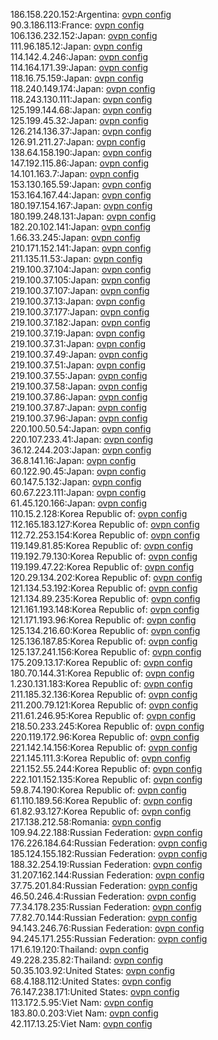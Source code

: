 186.158.220.152:Argentina: [ovpn config](vpn/186_158_220_152.ovpn)  
90.3.186.113:France: [ovpn config](vpn/90_3_186_113.ovpn)  
106.136.232.152:Japan: [ovpn config](vpn/106_136_232_152.ovpn)  
111.96.185.12:Japan: [ovpn config](vpn/111_96_185_12.ovpn)  
114.142.4.246:Japan: [ovpn config](vpn/114_142_4_246.ovpn)  
114.164.171.39:Japan: [ovpn config](vpn/114_164_171_39.ovpn)  
118.16.75.159:Japan: [ovpn config](vpn/118_16_75_159.ovpn)  
118.240.149.174:Japan: [ovpn config](vpn/118_240_149_174.ovpn)  
118.243.130.111:Japan: [ovpn config](vpn/118_243_130_111.ovpn)  
125.199.144.68:Japan: [ovpn config](vpn/125_199_144_68.ovpn)  
125.199.45.32:Japan: [ovpn config](vpn/125_199_45_32.ovpn)  
126.214.136.37:Japan: [ovpn config](vpn/126_214_136_37.ovpn)  
126.91.211.27:Japan: [ovpn config](vpn/126_91_211_27.ovpn)  
138.64.158.190:Japan: [ovpn config](vpn/138_64_158_190.ovpn)  
147.192.115.86:Japan: [ovpn config](vpn/147_192_115_86.ovpn)  
14.101.163.7:Japan: [ovpn config](vpn/14_101_163_7.ovpn)  
153.130.165.59:Japan: [ovpn config](vpn/153_130_165_59.ovpn)  
153.164.167.44:Japan: [ovpn config](vpn/153_164_167_44.ovpn)  
180.197.154.167:Japan: [ovpn config](vpn/180_197_154_167.ovpn)  
180.199.248.131:Japan: [ovpn config](vpn/180_199_248_131.ovpn)  
182.20.102.141:Japan: [ovpn config](vpn/182_20_102_141.ovpn)  
1.66.33.245:Japan: [ovpn config](vpn/1_66_33_245.ovpn)  
210.171.152.141:Japan: [ovpn config](vpn/210_171_152_141.ovpn)  
211.135.11.53:Japan: [ovpn config](vpn/211_135_11_53.ovpn)  
219.100.37.104:Japan: [ovpn config](vpn/219_100_37_104.ovpn)  
219.100.37.105:Japan: [ovpn config](vpn/219_100_37_105.ovpn)  
219.100.37.107:Japan: [ovpn config](vpn/219_100_37_107.ovpn)  
219.100.37.13:Japan: [ovpn config](vpn/219_100_37_13.ovpn)  
219.100.37.177:Japan: [ovpn config](vpn/219_100_37_177.ovpn)  
219.100.37.182:Japan: [ovpn config](vpn/219_100_37_182.ovpn)  
219.100.37.19:Japan: [ovpn config](vpn/219_100_37_19.ovpn)  
219.100.37.31:Japan: [ovpn config](vpn/219_100_37_31.ovpn)  
219.100.37.49:Japan: [ovpn config](vpn/219_100_37_49.ovpn)  
219.100.37.51:Japan: [ovpn config](vpn/219_100_37_51.ovpn)  
219.100.37.55:Japan: [ovpn config](vpn/219_100_37_55.ovpn)  
219.100.37.58:Japan: [ovpn config](vpn/219_100_37_58.ovpn)  
219.100.37.86:Japan: [ovpn config](vpn/219_100_37_86.ovpn)  
219.100.37.87:Japan: [ovpn config](vpn/219_100_37_87.ovpn)  
219.100.37.96:Japan: [ovpn config](vpn/219_100_37_96.ovpn)  
220.100.50.54:Japan: [ovpn config](vpn/220_100_50_54.ovpn)  
220.107.233.41:Japan: [ovpn config](vpn/220_107_233_41.ovpn)  
36.12.244.203:Japan: [ovpn config](vpn/36_12_244_203.ovpn)  
36.8.141.16:Japan: [ovpn config](vpn/36_8_141_16.ovpn)  
60.122.90.45:Japan: [ovpn config](vpn/60_122_90_45.ovpn)  
60.147.5.132:Japan: [ovpn config](vpn/60_147_5_132.ovpn)  
60.67.223.111:Japan: [ovpn config](vpn/60_67_223_111.ovpn)  
61.45.120.166:Japan: [ovpn config](vpn/61_45_120_166.ovpn)  
110.15.2.128:Korea Republic of: [ovpn config](vpn/110_15_2_128.ovpn)  
112.165.183.127:Korea Republic of: [ovpn config](vpn/112_165_183_127.ovpn)  
112.72.253.154:Korea Republic of: [ovpn config](vpn/112_72_253_154.ovpn)  
119.149.81.85:Korea Republic of: [ovpn config](vpn/119_149_81_85.ovpn)  
119.192.79.130:Korea Republic of: [ovpn config](vpn/119_192_79_130.ovpn)  
119.199.47.22:Korea Republic of: [ovpn config](vpn/119_199_47_22.ovpn)  
120.29.134.202:Korea Republic of: [ovpn config](vpn/120_29_134_202.ovpn)  
121.134.53.192:Korea Republic of: [ovpn config](vpn/121_134_53_192.ovpn)  
121.134.89.235:Korea Republic of: [ovpn config](vpn/121_134_89_235.ovpn)  
121.161.193.148:Korea Republic of: [ovpn config](vpn/121_161_193_148.ovpn)  
121.171.193.96:Korea Republic of: [ovpn config](vpn/121_171_193_96.ovpn)  
125.134.216.60:Korea Republic of: [ovpn config](vpn/125_134_216_60.ovpn)  
125.136.187.85:Korea Republic of: [ovpn config](vpn/125_136_187_85.ovpn)  
125.137.241.156:Korea Republic of: [ovpn config](vpn/125_137_241_156.ovpn)  
175.209.13.17:Korea Republic of: [ovpn config](vpn/175_209_13_17.ovpn)  
180.70.144.31:Korea Republic of: [ovpn config](vpn/180_70_144_31.ovpn)  
1.230.131.183:Korea Republic of: [ovpn config](vpn/1_230_131_183.ovpn)  
211.185.32.136:Korea Republic of: [ovpn config](vpn/211_185_32_136.ovpn)  
211.200.79.121:Korea Republic of: [ovpn config](vpn/211_200_79_121.ovpn)  
211.61.246.95:Korea Republic of: [ovpn config](vpn/211_61_246_95.ovpn)  
218.50.233.245:Korea Republic of: [ovpn config](vpn/218_50_233_245.ovpn)  
220.119.172.96:Korea Republic of: [ovpn config](vpn/220_119_172_96.ovpn)  
221.142.14.156:Korea Republic of: [ovpn config](vpn/221_142_14_156.ovpn)  
221.145.111.3:Korea Republic of: [ovpn config](vpn/221_145_111_3.ovpn)  
221.152.55.244:Korea Republic of: [ovpn config](vpn/221_152_55_244.ovpn)  
222.101.152.135:Korea Republic of: [ovpn config](vpn/222_101_152_135.ovpn)  
59.8.74.190:Korea Republic of: [ovpn config](vpn/59_8_74_190.ovpn)  
61.110.189.56:Korea Republic of: [ovpn config](vpn/61_110_189_56.ovpn)  
61.82.93.127:Korea Republic of: [ovpn config](vpn/61_82_93_127.ovpn)  
217.138.212.58:Romania: [ovpn config](vpn/217_138_212_58.ovpn)  
109.94.22.188:Russian Federation: [ovpn config](vpn/109_94_22_188.ovpn)  
176.226.184.64:Russian Federation: [ovpn config](vpn/176_226_184_64.ovpn)  
185.124.155.182:Russian Federation: [ovpn config](vpn/185_124_155_182.ovpn)  
188.32.254.19:Russian Federation: [ovpn config](vpn/188_32_254_19.ovpn)  
31.207.162.144:Russian Federation: [ovpn config](vpn/31_207_162_144.ovpn)  
37.75.201.84:Russian Federation: [ovpn config](vpn/37_75_201_84.ovpn)  
46.50.246.4:Russian Federation: [ovpn config](vpn/46_50_246_4.ovpn)  
77.34.178.235:Russian Federation: [ovpn config](vpn/77_34_178_235.ovpn)  
77.82.70.144:Russian Federation: [ovpn config](vpn/77_82_70_144.ovpn)  
94.143.246.76:Russian Federation: [ovpn config](vpn/94_143_246_76.ovpn)  
94.245.171.255:Russian Federation: [ovpn config](vpn/94_245_171_255.ovpn)  
171.6.19.120:Thailand: [ovpn config](vpn/171_6_19_120.ovpn)  
49.228.235.82:Thailand: [ovpn config](vpn/49_228_235_82.ovpn)  
50.35.103.92:United States: [ovpn config](vpn/50_35_103_92.ovpn)  
68.4.188.112:United States: [ovpn config](vpn/68_4_188_112.ovpn)  
76.147.238.171:United States: [ovpn config](vpn/76_147_238_171.ovpn)  
113.172.5.95:Viet Nam: [ovpn config](vpn/113_172_5_95.ovpn)  
183.80.0.203:Viet Nam: [ovpn config](vpn/183_80_0_203.ovpn)  
42.117.13.25:Viet Nam: [ovpn config](vpn/42_117_13_25.ovpn)  
